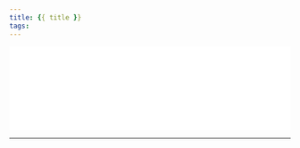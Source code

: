 ```yaml
---
title: {{ title }}
tags:
---
```


<iframe frameborder="no" border="0" marginwidth="0" marginheight="0" width=100% height=auto src="/comment"></iframe>
<hr />